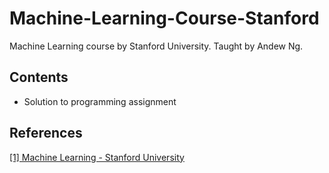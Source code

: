 # Machine-Learning-Course-Stanford
Machine Learning course by Stanford University. Taught by Andew Ng.

## Contents
* Solution to programming assignment

## References
[[1] Machine Learning - Stanford University](https://www.coursera.org/learn/machine-learning)
